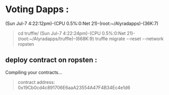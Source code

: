 # Voting Dapps : 

(Sun Jul-7 4:22:12pm)-(CPU 0.5%:0:Net 21)-(root:~/Alyradapps)-(36K:7)
> cd truffle/
(Sun Jul-7 4:22:24pm)-(CPU 0.5%:0:Net 21)-(root:~/Alyradapps/truffle)-(668K:9)
> truffle migrate --reset --network ropsten

## deploy contract on ropsten : 

Compiling your contracts...

   > contract address:    0x19Cb0cd4c891706E6aaA23554A47F4B34Ec4e1d6


 